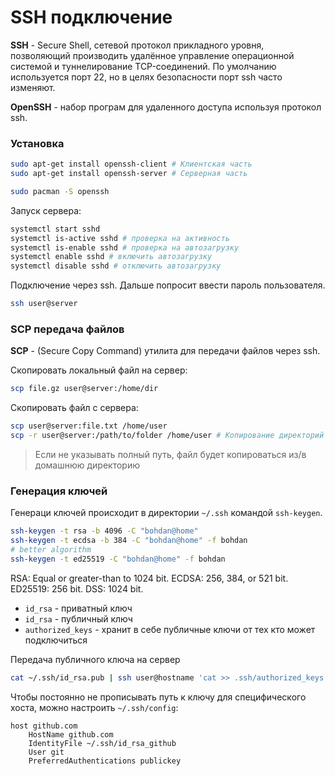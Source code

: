 # SSH подключение

**SSH** - Secure Shell, сетевой протокол прикладного уровня, позволяющий производить удалённое управление операционной системой и туннелирование TCP-соединений. По умолчанию используется порт 22, но в целях безопасности порт ssh часто изменяют.

**OpenSSH** - набор програм для удаленного доступа используя протокол ssh.

### Установка

```bash
sudo apt-get install openssh-client # Клиентская часть
sudo apt-get install openssh-server # Серверная часть

sudo pacman -S openssh
```

Запуск сервера:
```bash
systemctl start sshd
systemctl is-active sshd # проверка на активность
systemctl is-enable sshd # проверка на автозагрузку
systemctl enable sshd # включить автозагрузку
systemctl disable sshd # отключить автозагрузку
```


Подключение через ssh. Дальше попросит ввести пароль пользователя.
```bash
ssh user@server
```

### SCP передача файлов

**SCP** - (Secure Copy Command) утилита для передачи файлов через ssh.

Скопировать локальный файл на сервер:
```bash
scp file.gz user@server:/home/dir
```
Скопировать файл с сервера:
```bash
scp user@server:file.txt /home/user
scp -r user@server:/path/to/folder /home/user # Копирование директорий
```

> Если не указывать полный путь, файл будет копироваться из/в домашнюю директорию

### Генерация ключей

Генераци ключей происходит в директории `~/.ssh` командой `ssh-keygen`.
```bash
ssh-keygen -t rsa -b 4096 -C "bohdan@home"
ssh-keygen -t ecdsa -b 384 -C "bohdan@home" -f bohdan
# better algorithm
ssh-keygen -t ed25519 -C "bohdan@home" -f bohdan 
```

RSA: Equal or greater-than to 1024 bit.
ECDSA: 256, 384, or 521 bit.
ED25519: 256 bit.
DSS: 1024 bit.

* `id_rsa` - приватный ключ
* `id_rsa` - публичный ключ
* `authorized_keys` - хранит в себе публичные ключи от тех кто может подключиться

Передача публичного ключа на сервер
```bash
cat ~/.ssh/id_rsa.pub | ssh user@hostname 'cat >> .ssh/authorized_keys'
```

Чтобы постоянно не прописывать путь к ключу для специфического хоста, можно настроить `~/.ssh/config`:
```
host github.com
	HostName github.com
	IdentityFile ~/.ssh/id_rsa_github
	User git
	PreferredAuthentications publickey
```